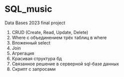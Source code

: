 # SQL_music
Data Bases 2023 final project

1. CRUD (Create, Read, Update, Delete)
2. Where с объединением трёх таблиц в where
3. Вложенный select
4. Join
5. Агрегация
6. Красивая структура бд
7. Связанное решение в серверной sql-базе данных
8. Скрипт с запросами
